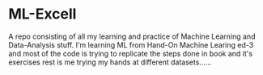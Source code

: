 # ML-Excell
 A repo consisting of all my learning and practice of Machine Learning and Data-Analysis stuff.
 I'm learning ML from Hand-On Machine Learing ed-3 and most of the code is trying to replicate the steps done in book and it's exercises rest is me trying my hands at different datasets...... 
 
